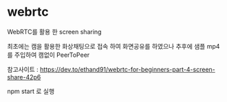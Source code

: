 # webrtc

WebRTC를 활용 한 screen sharing

최초에는 캠을 활용한 화상채팅으로 접속 하여 화면공유를 하였으나
추후에 샘플 mp4를 주입하여 캠없이 PeerToPeer

참고사이트 : https://dev.to/ethand91/webrtc-for-beginners-part-4-screen-share-42p6

npm start 로 실행
